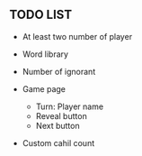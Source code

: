 ## TODO LIST

- At least two number of player
- Word library
- Number of ignorant
- Game page
    - Turn: Player name
    - Reveal button
    - Next button

- Custom cahil count